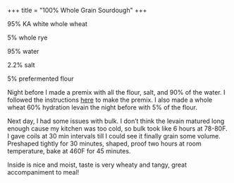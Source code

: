+++
title = "100% Whole Grain Sourdough"
+++

95% KA white whole wheat

5% whole rye

95% water

2.2% salt

5% prefermented flour

Night before I made a premix with all the flour, salt, and 90% of the water. I followed the instructions [here](http://www.breadwerx.com/how-to-mix-perfect-supple-sourdough-without-kneading/) to make the premix. I also made a whole wheat 60% hydration levain the night before with 5% of the flour.

Next day, I had some issues with bulk. I don’t think the levain matured long enough cause my kitchen was too cold, so bulk took like 6 hours at 78-80F. I gave coils at 30 min intervals till I could see it finally grain some volume. Preshaped tightly for 30 minutes, shaped, proof two hours at room temperature, bake at 460F for 45 minutes.

Inside is nice and moist, taste is very wheaty and tangy, great accompaniment to meal!
